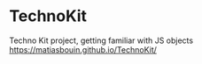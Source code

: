 # TechnoKit
Techno Kit project, getting familiar with JS objects
https://matiasbouin.github.io/TechnoKit/
